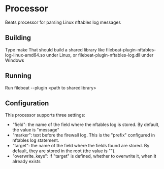 # Processor 
Beats processor for parsing Linux nftables log messages

## Building
Type make
That should build a shared library like filebeat-plugin-nftables-log-linux-amd64.so under Linux, or 
filebeat-plugin-nftables-log.dll under Windows

## Running
Run filebeat --plugin \<path to sharedlibrary\>

## Configuration

This processor supports three settings:

- "field": the name of the field where the nftables log is stored. By default, the value is "message"
- "marker": text before the firewall log. This is the "prefix" configured in nftables log statement.
- "target": the name of the field where the fields found are stored. By default, they are stored in the root (the value is "").
- "overwrite_keys": if "target" is defined, whether to overwrite it, when it already exists
